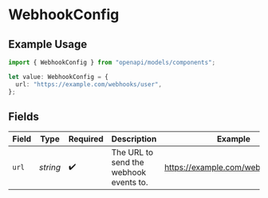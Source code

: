 # WebhookConfig

## Example Usage

```typescript
import { WebhookConfig } from "openapi/models/components";

let value: WebhookConfig = {
  url: "https://example.com/webhooks/user",
};
```

## Fields

| Field                                  | Type                                   | Required                               | Description                            | Example                                |
| -------------------------------------- | -------------------------------------- | -------------------------------------- | -------------------------------------- | -------------------------------------- |
| `url`                                  | *string*                               | :heavy_check_mark:                     | The URL to send the webhook events to. | https://example.com/webhooks/user      |